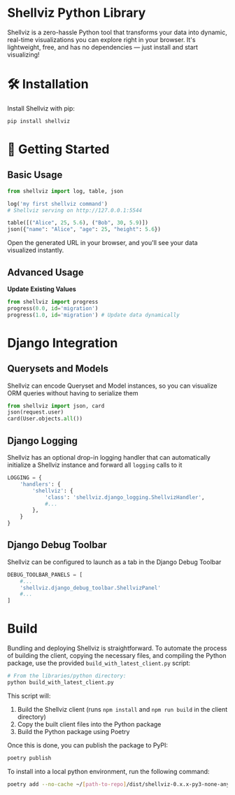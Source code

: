 # Shellviz Python Library

Shellviz is a zero-hassle Python tool that transforms your data into dynamic, real-time visualizations you can explore right in your browser. It's lightweight, free, and has no dependencies — just install and start visualizing!

# 🛠️ Installation

Install Shellviz with pip:

```bash
pip install shellviz
```

# 🔧 Getting Started

## Basic Usage
```python
from shellviz import log, table, json

log('my first shellviz command')
# Shellviz serving on http://127.0.0.1:5544

table([("Alice", 25, 5.6), ("Bob", 30, 5.9)])
json({"name": "Alice", "age": 25, "height": 5.6})
```
Open the generated URL in your browser, and you'll see your data visualized instantly.

## Advanced Usage

**Update Existing Values**
```python
from shellviz import progress
progress(0.0, id='migration')
progress(1.0, id='migration') # Update data dynamically
```

# Django Integration

## Querysets and Models

Shellviz can encode Queryset and Model instances, so you can visualize ORM queries without having to serialize them

```python
from shellviz import json, card
json(request.user)
card(User.objects.all())
```

## Django Logging

Shellviz has an optional drop-in logging handler that can automatically initialize a Shellviz instance and forward all `logging` calls to it

```python
LOGGING = {
    'handlers': {
        'shellviz': {
            'class': 'shellviz.django_logging.ShellvizHandler',
            #...
        },
    }
}
```

## Django Debug Toolbar

Shellviz can be configured to launch as a tab in the Django Debug Toolbar

```python
DEBUG_TOOLBAR_PANELS = [
    #...
    'shellviz.django_debug_toolbar.ShellvizPanel'
    #...
]
```

# Build

Bundling and deploying Shellviz is straightforward. To automate the process of building the client, copying the necessary files, and compiling the Python package, use the provided `build_with_latest_client.py` script:

```bash
# From the libraries/python directory:
python build_with_latest_client.py
```

This script will:
1. Build the Shellviz client (runs `npm install` and `npm run build` in the client directory)
2. Copy the built client files into the Python package
3. Build the Python package using Poetry

Once this is done, you can publish the package to PyPI:

```bash
poetry publish
```

To install into a local python environment, run the following command:

```bash
poetry add --no-cache ~/[path-to-repo]/dist/shellviz-0.x.x-py3-none-any.whl
```